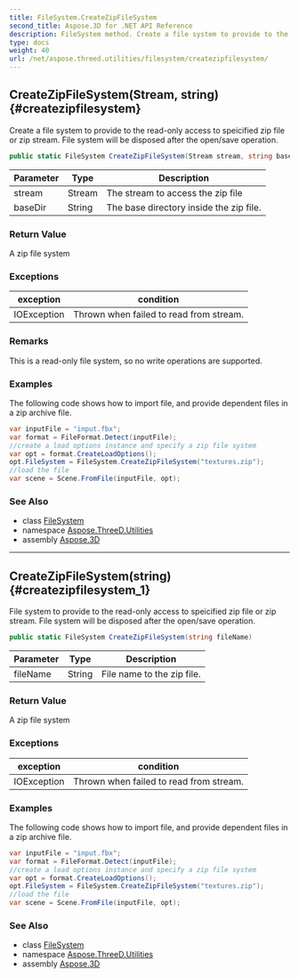 ```yaml
---
title: FileSystem.CreateZipFileSystem
second_title: Aspose.3D for .NET API Reference
description: FileSystem method. Create a file system to provide to the readonly access to speicified zip file or zip stream. File system will be disposed after the open/save operation
type: docs
weight: 40
url: /net/aspose.threed.utilities/filesystem/createzipfilesystem/
---
```

## CreateZipFileSystem(Stream, string) {#createzipfilesystem}

Create a file system to provide to the read-only access to speicified zip file or zip stream. File system will be disposed after the open/save operation.

```csharp
public static FileSystem CreateZipFileSystem(Stream stream, string baseDir = "/")
```

| Parameter | Type | Description |
| --- | --- | --- |
| stream | Stream | The stream to access the zip file |
| baseDir | String | The base directory inside the zip file. |

### Return Value

A zip file system

### Exceptions

| exception | condition |
| --- | --- |
| IOException | Thrown when failed to read from stream. |

### Remarks

This is a read-only file system, so no write operations are supported.

### Examples

The following code shows how to import file, and provide dependent files in a zip archive file.

```csharp
var inputFile = "input.fbx";
var format = FileFormat.Detect(inputFile);
//create a load options instance and specify a zip file system
var opt = format.CreateLoadOptions();
opt.FileSystem = FileSystem.CreateZipFileSystem("textures.zip");
//load the file
var scene = Scene.FromFile(inputFile, opt);
```

### See Also

* class [FileSystem](../)
* namespace [Aspose.ThreeD.Utilities](../../../aspose.threed.utilities/)
* assembly [Aspose.3D](../../../)

---

## CreateZipFileSystem(string) {#createzipfilesystem_1}

File system to provide to the read-only access to speicified zip file or zip stream. File system will be disposed after the open/save operation.

```csharp
public static FileSystem CreateZipFileSystem(string fileName)
```

| Parameter | Type | Description |
| --- | --- | --- |
| fileName | String | File name to the zip file. |

### Return Value

A zip file system

### Exceptions

| exception | condition |
| --- | --- |
| IOException | Thrown when failed to read from stream. |

### Examples

The following code shows how to import file, and provide dependent files in a zip archive file.

```csharp
var inputFile = "input.fbx";
var format = FileFormat.Detect(inputFile);
//create a load options instance and specify a zip file system
var opt = format.CreateLoadOptions();
opt.FileSystem = FileSystem.CreateZipFileSystem("textures.zip");
//load the file
var scene = Scene.FromFile(inputFile, opt);
```

### See Also

* class [FileSystem](../)
* namespace [Aspose.ThreeD.Utilities](../../../aspose.threed.utilities/)
* assembly [Aspose.3D](../../../)


